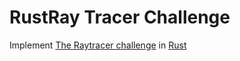 # RustRay Tracer Challenge
Implement [The Raytracer challenge](https://pragprog.com/book/jbtracer/the-ray-tracer-challenge) in [Rust](https://www.rust-lang.org/)
